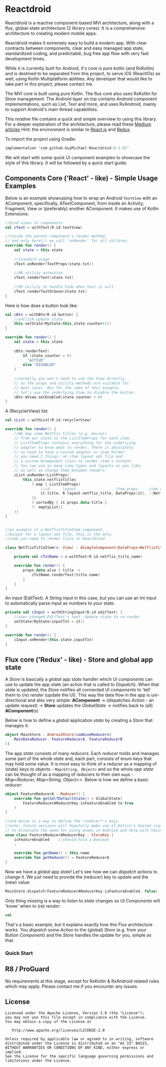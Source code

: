 Reactdroid
=====

Reactdroid is a reactive component-based MVI architecture, along with a flux, global-state architecture (2 library cores).
It is a comprehensive architecture to creating modern mobile apps.

Reactdroid makes it extremely easy to build a modern app. With
clear contracts between components, clear and easy managed app state,
standardized coding, and predictable, bug free app flow with very fast development times.

While it is currently built for Android, it's core is pure kotlin (and RxKotlin)
and is destined to be separated from this project, to serve iOS (ReactIOs) as well, 
using Kotlin Multiplatform abilities.
Any developer that would like to take part in this project, please contact me. 

The MVI core is built using pure Kotlin.
The flux core also uses RxKotlin for Store management.
The Android layer on top contains Android component implementations,
such as List, Text and more, and uses RxAndroid, mainly to support Android's main thread capabilities.

This *readme* file contains a quick and simple overview to using this library.
For a deeper explanation of the architecture, please read these [Medium articles](https://medium.com/@gguymi/587726a5045f)
Hint: the environment is similar to [React.js](https://reactjs.org/tutorial/tutorial.html#what-is-react) and [Redux](https://redux.js.org/introduction/core-concepts#core-concepts).

To import the project using Gradle:
```kotlin
implementation 'com.github.GuyMichael:Reactdroid:0.1.81'
```

We will start with some quick UI component examples to showcase the style of this library.
It will be followed by a quick start guide.


## Components Core ('React' - like) - Simple Usage Examples
Below is an example showcasing how to wrap an Android `TextView` with an AComponent,
specifically, ATextComponent, from inside an Activity,
Fragment, View or (preferably) another AComponent.
It makes use of Kotlin Extensions:
```kotlin
//bind views to components.
val cText = withText(R.id.textView)

//inside the parent component's render method,
// and only here(!) we call 'onRender' for all children.
override fun render() {
    val state = this.state
    
    //standard usage
    cText.onRender(TextProps(state.txt))
    
    //OR utility extension
    cText.renderText(state.txt)
    
    //OR utility to handle hide when text is null
    cText.renderTextOrGone(state.txt)
}
```

Here is how does a button look like:
```kotlin
val cBtn = withBtn(R.id.button) {
    //onClick update state
    this.setState(MyState(this.state.counter+1))
}

override fun render() {
    val state = this.state
    
    cBtn.renderText(
        if (state.counter > 0)
          "ACTIVE" 
        else "DISABLED"
    )
    
    //normally you won't need to use the View directly, 
    // as the props and utility methods are suitable for
    // most cases. But for the sake of this example,
    // let's use the underlying View to disable the button.
    cBtn.mView.setEnabled(state.counter > 0)
}
```

A (RecyclerView) list:
```kotlin
val cList = withList(R.id.recyclerView)

override fun render() {
    //We map some Netflix titles (e.g. movies)
    // from our state to the ListItemProps for each item.
    // ListItemProps contains everything for the underlying
    // adapter to know what to render. There is absolutely
    // no need to have a custom adapter or view holder.
    // you need 2 things: an item layout xml file and
    // a custom AComponent class to render item's content.
    // You can use as many view types and layouts as you like,
    // as well as change them between renders.
    cList.onRender(ListProps(
        this.state.netflixTitles
            ?.map { ListItemProps(
                //id.     layout.                 item props.    item component(view)
                it.title, R.layout.netflix_title, DataProps(it), ::NetflixTitleItem
            )}
            ?.sortedBy { it.props.data.title }
            ?: emptyList()
    ))
}


//an example of a NetflixTitleItem component.
//Except for a layout xml file, this is the only
//code you need to render lists in Reactdroid

class NetflixTitleItem(v: View) : ASimpleComponent<DataProps<NetflixTitleData>>(v) {

    private val cTxtName = v.withText(R.id.netflix_title_name)

    override fun render() {
        props.data.also { title ->
            cTxtName.renderText(title.name)
        }
    }
}
```


An input (EditText). A String input in this case,
but you can use an Int input to automatically
parse input as numbers to your state.
```kotlin
private val cInput = withStringInput(R.id.editText) {
    //user changed EditText's text. Update state to re-render
    setState(MyState(inputTxt = it))
}

override fun render() {
    cInput.onRender(this.state.inputTxt)
}
```


## Flux core ('Redux' - like) - Store and global app state
A *Store* is basically a *global* app *state* handler which UI *components* can use to update
the app state (an action that is called to *Dispatch*). When that *state* is updated,
the *Store* notifies all connected UI *components* to 'tell' them to (re) *render* (update the UI).
This way the data flow in the app is uni-directional and also very simple:
**AComponent** -> (dispatches *Action* - an update request) -> **Store** updates the *GlobalState* -> notifies back to (all) **AComponent**(s)

Below is how to define a *global* application *state* by creating a *Store* that manages it:
```kotlin
object MainStore : AndroidStore(combineReducers(
    MainDataReducer, FeatureReducerA, FeatureReducerB
))
```
The app *state* consists of many *reducers*. Each *reducer* holds and manages
some part of the whole *state* and, each part, consists of enum keys that may hold some value.
It is most easy to think of a reducer as a mapping of (state) keys to objects - `Map<String, Object>`
and so the whole *app state* can be thought of as a mapping of *reducers* to their own `map`s - *Map<Reducer, Map<String, Object>>*.
Below is how we define a basic *reducer*:
```kotlin
object FeatureReducerA : Reducer() {
    override fun getSelfDefaultState() = GlobalState(
        FeatureReducerAReducerKey.isFeatureEnabled to true
    )
}

//and below is a way to define the *reducer*'s keys.
//note: future versions will hopefully make use of Kotlin's Sealed classes
// to eliminate the need for using enums in Android and help with having *typed* keys
enum class FeatureReducerAReducerKey : StoreKey {
    isFeatureEnabled    //should hold a Boolean
    ;

    override fun getName() = this.name
    override fun getReducer() = FeatureReducerA
}
```

Now we have a *global* app *state*! Let's see how we can *dispatch* actions to change it.
We just need to provide the (reducer) key to update and the (new) value:
```kotlin
MainStore.dispatch(FeatureReducerAReducerKey.isFeatureEnabled, false)
```

Only thing missing is a way to *listen* to *state* changes so UI *Components* will 'know' when
to (re) *render*:

```kotlin
val 
```

That's a basic example, but it explains exactly how this Flux architecture works.
You *dispatch* some *Action* to the (global) *Store* (e.g. from your Button *Component*)
and the *Store* handles the update for you, simple as that.

### Quick Start



R8 / ProGuard
--------

No requirements at this stage, except for RxKotlin & RxAndroid related rules
which may apply.
Please contact me if you encounter any issues.


License
--------

    Licensed under the Apache License, Version 2.0 (the "License");
    you may not use this file except in compliance with the License.
    You may obtain a copy of the License at

       http://www.apache.org/licenses/LICENSE-2.0

    Unless required by applicable law or agreed to in writing, software
    distributed under the License is distributed on an "AS IS" BASIS,
    WITHOUT WARRANTIES OR CONDITIONS OF ANY KIND, either express or implied.
    See the License for the specific language governing permissions and
    limitations under the License.

